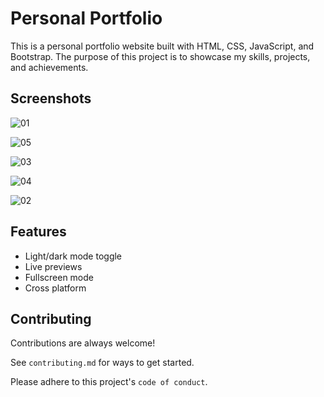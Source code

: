 
# Personal Portfolio

This is a personal portfolio website built with HTML, CSS, JavaScript, and Bootstrap. The purpose of this project is to showcase my skills, projects, and achievements.


## Screenshots

![01](https://github.com/anshulsahu01/Portfolio/assets/113385391/a05f9b0b-be03-4664-aa74-d947939a3196)



![05](https://github.com/anshulsahu01/Portfolio/assets/113385391/05fbadc4-86db-463e-b0dd-be094cb50c63)


![03](https://github.com/anshulsahu01/Portfolio/assets/113385391/e246b196-d40d-4180-af26-beacc3f1660b)


![04](https://github.com/anshulsahu01/Portfolio/assets/113385391/a7484797-7397-4c30-b3fb-6056fedb6080)

![02](https://github.com/anshulsahu01/Portfolio/assets/113385391/25ed5a3f-c930-493e-8be9-8674d934f0ff)



## Features

- Light/dark mode toggle
- Live previews
- Fullscreen mode
- Cross platform


## Contributing

Contributions are always welcome!

See `contributing.md` for ways to get started.

Please adhere to this project's `code of conduct`.


